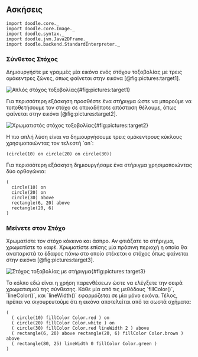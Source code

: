 ## Ασκήσεις

```tut:invisible
import doodle.core._
import doodle.core.Image._
import doodle.syntax._
import doodle.jvm.Java2DFrame._
import doodle.backend.StandardInterpreter._
```

### Σύνθετος Στόχος

Δημιουργήστε με γραμμές μία εικόνα ενός στόχου τοξοβολίας με τρεις ομόκεντρες ζώνες, όπως φαίνεται στην εικόνα [@fig:pictures:target1].

![Απλός στόχος τοξοβολίας](src/pages/pictures/target1.pdf+svg){#fig:pictures:target1}

Για περισσότερη εξάσκηση προσθέστε ένα στήριγμα ώστε να μπορούμε να τοποθετήσουμε τον στόχο σε οποιαδήποτε απόσταση θέλουμε, όπως φαίνεται στην εικόνα [@fig:pictures:target2].

![Χρωματιστός στόχος τοξοβολίας](src/pages/pictures/target2.pdf+svg){#fig:pictures:target2}

<div class="solution">
Η πιο απλή λύση είναι να δημιουργήσουμε τρεις ομόκεντρους κύκλους χρησιμοποιώντας τον τελεστή `on`:

```tut:silent:book
(circle(10) on circle(20) on circle(30))
```

Για περισσότερη εξάσκηση δημιουργήσαμε ένα στήριγμα χρησιμοποιώντας δύο ορθογώνια:

```tut:silent:book
(
  circle(10) on
  circle(20) on
  circle(30) above
  rectangle(6, 20) above
  rectangle(20, 6)
)
```
</div>


### Μείνετε στον Στόχο

Χρωματίστε τον στόχο κόκκινο και άσπρο. Αν φτιάξατε το στήριγμα, χρωματίστε το καφέ.
Χρωματίστε επίσης μία πράσινη περιοχή η οποία θα αναπαριστά το έδαφος πάνω στο οποίο στέκεται ο στόχος όπως φαίνεται στην εικόνα [@fig:pictures:target3].

![Στόχος τοξοβολίας με στήριγμα](src/pages/pictures/target3.pdf+svg){#fig:pictures:target3}

<div class="solution">
Το κόλπο εδώ είναι η χρήση παρενθέσεων ώστε να ελέγξετε την σειρά χρωματισμού της σύνθεσης.
Κάθε μία από τις μεθόδους `fillColor()`, `lineColor()`, και `lineWidth()`
εφαρμόζεται σε μία μόνο εικόνα. Τέλος, πρέπει να σιγουρευτούμε ότι η εικόνα αποτελείται από τα σωστά σχήματα:

```tut:silent:book
(
  ( circle(10) fillColor Color.red ) on
  ( circle(20) fillColor Color.white ) on
  ( circle(30) fillColor Color.red lineWidth 2 ) above
  ( rectangle(6, 20) above rectangle(20, 6) fillColor Color.brown ) above
  ( rectangle(80, 25) lineWidth 0 fillColor Color.green )
)
```
</div>
